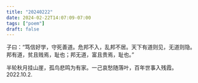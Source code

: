 ```yaml
---
title: "20240222"
date: 2024-02-22T14:07:09-07:00
tags: ["poem"]
draft: false
---
```


子曰：“笃信好学，守死善道。危邦不入，乱邦不居。天下有道则见，无道则隐。邦有道，贫且贱焉，耻也；邦无道，富且贵焉，耻也。”

半轮秋月挂山崖，孤鸟悲鸣为有家。一己哀愁随落叶，百年世事入残霞。2022.10.2.

